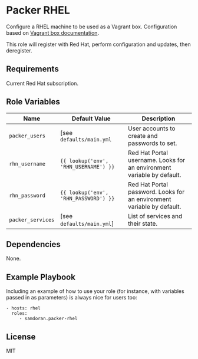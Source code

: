 Packer RHEL
=========

Configure a RHEL machine to be used as a Vagrant box. Configuration based on [Vagrant box documentation](https://www.vagrantup.com/docs/boxes/base.html).

This role will register with Red Hat, perform configuration and updates, then deregister.

Requirements
------------

Current Red Hat subscription.

Role Variables
--------------

| Name              | Default Value       | Description          |
|-------------------|---------------------|----------------------|
| `packer_users` | [see `defaults/main.yml` | User accounts to create and passwords to set. |
| `rhn_username` | `{{ lookup('env', 'RHN_USERNAME') }}` | Red Hat Portal username. Looks for an environment variable by default. |
| `rhn_password` | `{{ lookup('env', 'RHN_PASSWORD') }}` | Red Hat Portal password. Looks for an environment variable by default. |
| `packer_services` | [see `defaults/main.yml`] | List of services and their state. |

Dependencies
------------

None.

Example Playbook
----------------

Including an example of how to use your role (for instance, with variables passed in as parameters) is always nice for users too:

    - hosts: rhel
      roles:
         - samdoran.packer-rhel

License
-------

MIT
